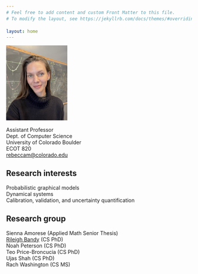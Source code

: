 ```yaml
---
# Feel free to add content and custom Front Matter to this file.
# To modify the layout, see https://jekyllrb.com/docs/themes/#overriding-theme-defaults

layout: home
---
```

<img src="rem-bb.jpg" style="width:33%; height: auto">

Assistant Professor  
Dept. of Computer Science  
University of Colorado Boulder  
ECOT 820  
rebeccam@colorado.edu

## Research interests
Probabilistic graphical models  
Dynamical systems  
Calibration, validation, and uncertainty quantification  

## Research group  
Sienna Amorese  (Applied Math Senior Thesis)  
[Rileigh Bandy](https://rbandy.github.io/) (CS PhD)  
Noah Peterson (CS PhD)  
Teo Price-Broncucia (CS PhD)  
Ujas Shah (CS PhD)  
Rach Washington (CS MS)



